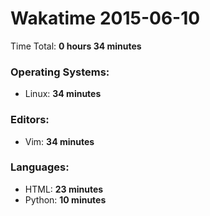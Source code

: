 # Wakatime 2015-06-10

Time Total: **0 hours 34 minutes**

### Operating Systems:
- Linux: **34 minutes** 

### Editors:
- Vim: **34 minutes** 

### Languages:
- HTML: **23 minutes** 
- Python: **10 minutes** 

